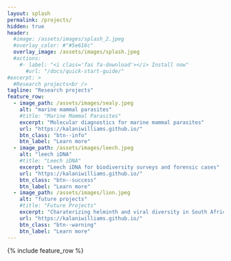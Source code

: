 ```yaml
---
layout: splash
permalink: /projects/
hidden: true
header:
  #image: /assets/images/splash_2.jpeg
  #overlay_color: #"#5e616c"
  overlay_image: /assets/images/splash.jpeg
  #actions:
    #- label: "<i class='fas fa-download'></i> Install now"
      #url: "/docs/quick-start-guide/"
#excerpt: >
  #Research projects<br />
tagline: "Research projects"
feature_row:
  - image_path: /assets/images/sealy.jpeg
    alt: "marine mammal parasites"
    #title: "Marine Mammal Parasites"
    excerpt: "Molecular diagnostics for marine mammal parasites"
    url: "https://kalaniwilliams.github.io/"
    btn_class: "btn--info"
    btn_label: "Learn more"
  - image_path: /assets/images/leech.jpeg
    alt: "leech iDNA"
    #title: "Leech iDNA"
    excerpt: "Leech iDNA for biodiversity surveys and forensic cases"
    url: "https://kalaniwilliams.github.io/"
    btn_class: "btn--success"
    btn_label: "Learn more"
  - image_path: /assets/images/lion.jpeg
    alt: "future projects"
    #title: "Future Projects"
    excerpt: "Charaterizing helminth and viral diversity in South African wildlife"
    url: "https://kalaniwilliams.github.io/"
    btn_class: "btn--warning"
    btn_label: "Learn more"      
---
```


{% include feature_row %}
